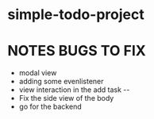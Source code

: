 # simple-todo-project
# NOTES BUGS TO FIX
- modal view
- adding some evenlistener
- view interaction in the add task
--
- Fix the side view of the body
- go for the backend